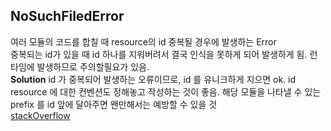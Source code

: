 ## NoSuchFiledError


여러 모듈의 코드를 합칠 때 resource의 id 중복될 경우에 발생하는 Error<br>
중복되는 id가 있을 때 id 하나를 지워버려서 결국 인식을 못하게 되어 발생하게 됨. 런타임에 발생하므로 주의할필요가 있음. <br>
**Solution**
id 가 중복되어 발생하는 오류이므로, id 를 유니크하게 지으면 ok. 
id resource 에 대한 컨벤션도 정해놓고 작성하는 것이 좋음. 해당 모듈을 나타낼 수 있는 prefix 를 id 앞에 달아주면 왠만해서는 예방할 수 있을 것
<br>
[stackOverflow](https://stackoverflow.com/questions/16204667/nosuchfielderror-on-findviewbyid)